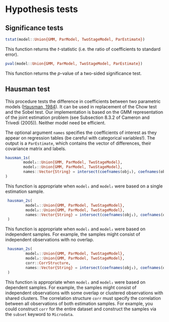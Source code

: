 # Hypothesis tests

## Significance tests

```julia
tstat(model::Union{GMM, ParModel, TwoStageModel, ParEstimate})
```

This function returns the *t*-statistic (i.e. the ratio of coefficients to standard error).

```julia
pval(model::Union{GMM, ParModel, TwoStageModel, ParEstimate})
```

This function returns the *p*-value of a two-sided significance test.

## Hausman test

This procedure tests the difference in coefficients between two parametric models ([Hausman, 1984](http://jstor.org/stable/1913827)). It can be used in replacement of the Chow test and the Sobel test. Our implementation is based on the GMM representation of the joint estimation problem (see Subsection 8.3.2 of Cameron and Trivedi (2005)). Neither model need be efficient.

The optional argument `names` specifies the coefficients of interest as they appear on regression tables (be careful with categorical variables!). The output is a `ParEstimate`, which contains the vector of differences, their covariance matrix and labels.

```julia
hausman_1s(
        model₁::Union{GMM, ParModel, TwoStageModel},
        model₂::Union{GMM, ParModel, TwoStageModel},
        names::Vector{String} = intersect(coefnames(obj₁), coefnames(obj₂))
)
```

This function is appropriate when `model₁` and `model₂` were based on a single estimation sample.

```julia
 hausman_2s(
         model₁::Union{GMM, ParModel, TwoStageModel},
         model₂::Union{GMM, ParModel, TwoStageModel},
         names::Vector{String} = intersect(coefnames(obj₁), coefnames(obj₂))
 )
```

This function is appropriate when `model₁` and `model₂` were based on independent samples. For example, the samples might consist of independent observations with no overlap.

```julia
 hausman_2s(
         model₁::Union{GMM, ParModel, TwoStageModel},
         model₂::Union{GMM, ParModel, TwoStageModel},
         corr::CorrStructure,
         names::Vector{String} = intersect(coefnames(obj₁), coefnames(obj₂))
 )
```

This function is appropriate when `model₁` and `model₂` were based on dependent samples. For example, the samples might consist of independent observations with some overlap or clustered observations with shared clusters. The correlation structure `corr` must specify the correlation between all observations of both estimation samples. For example, you could construct `corr` for the entire dataset and construct the samples via the `subset` keyword to `Microdata`.
